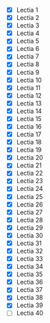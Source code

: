 - [x] Lectia 1
- [x] Lectia 2
- [x] Lectia 3
- [x] Lectia 4
- [x] Lectia 5
- [x] Lectia 6
- [x] Lectia 7
- [x] Lectia 8
- [x] Lectia 9
- [x] Lectia 10
- [x] Lectia 11
- [x] Lectia 12
- [x] Lectia 13
- [x] Lectia 14
- [x] Lectia 15
- [x] Lectia 16
- [x] Lectia 17
- [x] Lectia 18
- [x] Lectia 19
- [x] Lectia 20
- [x] Lectia 21
- [x] Lectia 22
- [x] Lectia 23
- [x] Lectia 24
- [x] Lectia 25
- [x] Lectia 26
- [x] Lectia 27
- [x] Lectia 28
- [x] Lectia 29
- [x] Lectia 30
- [x] Lectia 31
- [x] Lectia 32
- [x] Lectia 33
- [x] Lectia 34
- [x] Lectia 35
- [x] Lectia 36
- [x] Lectia 37
- [x] Lectia 38
- [x] Lectia 39
- [ ] Lectia 40
